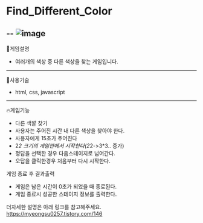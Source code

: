 # Find_Different_Color
--
![image](https://github.com/choimyeongsu/Find_Different_Color/assets/99162434/bcef6679-6db8-4b91-b43a-c95111da96e2)
-----
&#127773;게임설명
- 여러개의 색상 중 다른 색상을 찾는 게임입니다.
-----
&#128195;사용기술
- html, css, javascript
-----
&#128293;게임기능
- 다른 색깔 찾기
- 사용자는 주어진 시간 내 다른 색상을 찾아야 한다.
- 사용자에게 15초가 주어진다
- 2*2 크기의 게임판에서 시작한다(2*2->3*3.. 증가)
- 정답을 선택한 경우 다음스테이지로 넘어간다.
- 오답을 클릭한경우 처음부터 다시 시작한다.

게임 종료 후 결과출력
- 게임은 남은 시간이 0초가 되었을 때 종료된다.
- 게임 종료시 성공한 스테이지 정보를 출력한다.
  

더자세한 설명은 아래 링크를 참고해주세요.
https://myeongsu0257.tistory.com/146

